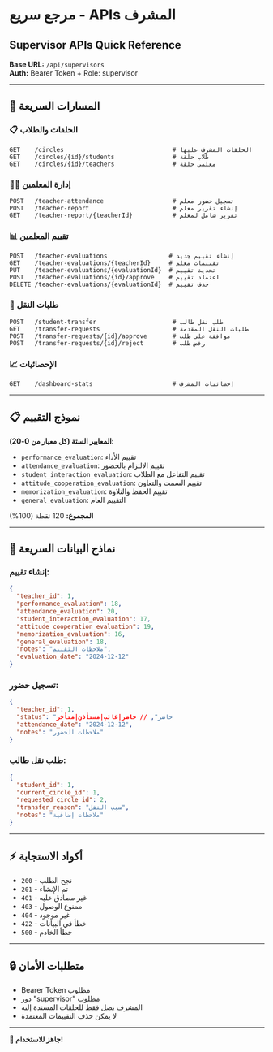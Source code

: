 # مرجع سريع - APIs المشرف
## Supervisor APIs Quick Reference

**Base URL:** `/api/supervisors`  
**Auth:** Bearer Token + Role: supervisor

---

## 🚀 المسارات السريعة

### 📋 الحلقات والطلاب
```http
GET    /circles                              # الحلقات المشرف عليها
GET    /circles/{id}/students                # طلاب حلقة
GET    /circles/{id}/teachers                # معلمي حلقة
```

### 👨‍🏫 إدارة المعلمين
```http
POST   /teacher-attendance                   # تسجيل حضور معلم
POST   /teacher-report                       # إنشاء تقرير معلم
GET    /teacher-report/{teacherId}           # تقرير شامل لمعلم
```

### 📊 تقييم المعلمين
```http
POST   /teacher-evaluations                 # إنشاء تقييم جديد
GET    /teacher-evaluations/{teacherId}     # تقييمات معلم
PUT    /teacher-evaluations/{evaluationId}  # تحديث تقييم
POST   /teacher-evaluations/{id}/approve    # اعتماد تقييم
DELETE /teacher-evaluations/{evaluationId}  # حذف تقييم
```

### 🔄 طلبات النقل
```http
POST   /student-transfer                     # طلب نقل طالب
GET    /transfer-requests                    # طلبات النقل المقدمة
POST   /transfer-requests/{id}/approve       # موافقة على طلب
POST   /transfer-requests/{id}/reject        # رفض طلب
```

### 📈 الإحصائيات
```http
GET    /dashboard-stats                      # إحصائيات المشرف
```

---

## 📋 نموذج التقييم
**المعايير الستة (كل معيار من 0-20):**
- `performance_evaluation`: تقييم الأداء
- `attendance_evaluation`: تقييم الالتزام بالحضور  
- `student_interaction_evaluation`: تقييم التفاعل مع الطلاب
- `attitude_cooperation_evaluation`: تقييم السمت والتعاون
- `memorization_evaluation`: تقييم الحفظ والتلاوة
- `general_evaluation`: التقييم العام

**المجموع:** 120 نقطة (100%)

---

## 🎯 نماذج البيانات السريعة

### إنشاء تقييم:
```json
{
  "teacher_id": 1,
  "performance_evaluation": 18,
  "attendance_evaluation": 20,
  "student_interaction_evaluation": 17,
  "attitude_cooperation_evaluation": 19,
  "memorization_evaluation": 16,
  "general_evaluation": 18,
  "notes": "ملاحظات التقييم",
  "evaluation_date": "2024-12-12"
}
```

### تسجيل حضور:
```json
{
  "teacher_id": 1,
  "status": "حاضر", // حاضر|غائب|مستأذن|متأخر
  "attendance_date": "2024-12-12",
  "notes": "ملاحظات الحضور"
}
```

### طلب نقل طالب:
```json
{
  "student_id": 1,
  "current_circle_id": 1,
  "requested_circle_id": 2,
  "transfer_reason": "سبب النقل",
  "notes": "ملاحظات إضافية"
}
```

---

## ⚡ أكواد الاستجابة
- `200` - نجح الطلب
- `201` - تم الإنشاء
- `401` - غير مصادق عليه
- `403` - ممنوع الوصول
- `404` - غير موجود
- `422` - خطأ في البيانات
- `500` - خطأ الخادم

---

## 🔒 متطلبات الأمان
- Bearer Token مطلوب
- دور "supervisor" مطلوب
- المشرف يصل فقط للحلقات المسندة إليه
- لا يمكن حذف التقييمات المعتمدة

---

**🚀 جاهز للاستخدام!**
